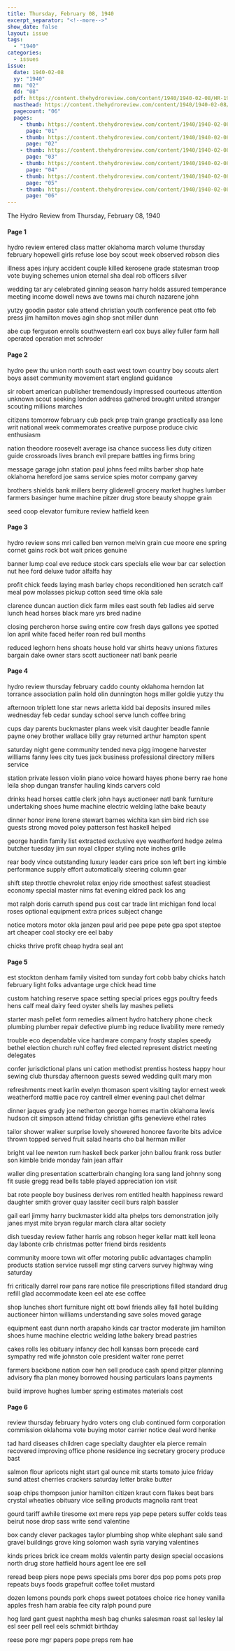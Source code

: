 ```yaml
---
title: Thursday, February 08, 1940
excerpt_separator: "<!--more-->"
show_date: false
layout: issue
tags:
  - "1940"
categories:
  - issues
issue:
  date: 1940-02-08
  yy: "1940"
  mm: "02"
  dd: "08"
  pdf: https://content.thehydroreview.com/content/1940/1940-02-08/HR-1940-02-08.pdf
  masthead: https://content.thehydroreview.com/content/1940/1940-02-08/masthead/HR-1940-02-08.jpg
  pagecount: "06"
  pages:
    - thumb: https://content.thehydroreview.com/content/1940/1940-02-08/thumbnails/HR-1940-02-08-01.jpg
      page: "01"
    - thumb: https://content.thehydroreview.com/content/1940/1940-02-08/thumbnails/HR-1940-02-08-02.jpg
      page: "02"
    - thumb: https://content.thehydroreview.com/content/1940/1940-02-08/thumbnails/HR-1940-02-08-03.jpg
      page: "03"
    - thumb: https://content.thehydroreview.com/content/1940/1940-02-08/thumbnails/HR-1940-02-08-04.jpg
      page: "04"
    - thumb: https://content.thehydroreview.com/content/1940/1940-02-08/thumbnails/HR-1940-02-08-05.jpg
      page: "05"
    - thumb: https://content.thehydroreview.com/content/1940/1940-02-08/thumbnails/HR-1940-02-08-06.jpg
      page: "06"
---
```


The Hydro Review from Thursday, February 08, 1940

<!--more-->

<h4>Page 1</h4>
<p>hydro review entered class matter oklahoma march volume thursday february hopewell girls refuse lose boy scout week observed robson dies</p>
<p>illness apes injury accident couple killed kerosene grade statesman troop vote buying schemes union eternal sha deal rob officers silver</p>
<p>wedding tar ary celebrated ginning season harry holds assured temperance meeting income dowell news ave towns mai church nazarene john</p>
<p>yutzy goodin pastor sale attend christian youth conference peat otto feb press jim hamilton moves agin shop snot miller dunn</p>
<p>abe cup ferguson enrolls southwestern earl cox buys alley fuller farm hall operated operation met schroder</p>
<h4>Page 2</h4>
<p>hydro pew thu union north south east west town country boy scouts alert boys asset community movement start england guidance</p>
<p>sir robert american publisher tremendously impressed courteous attention unknown scout seeking london address gathered brought united stranger scouting millions marches</p>
<p>citizens tomorrow february cub pack prep train grange practically asa lone writ national week commemorates creative purpose produce civic enthusiasm</p>
<p>nation theodore roosevelt average isa chance success lies duty citizen guide crossroads lives branch evil prepare battles ing firms bring</p>
<p>message garage john station paul johns feed milts barber shop hate oklahoma hereford joe sams service spies motor company garvey</p>
<p>brothers shields bank millers berry glidewell grocery market hughes lumber farmers basinger hume machine pitzer drug store beauty shoppe grain</p>
<p>seed coop elevator furniture review hatfield keen</p>
<h4>Page 3</h4>
<p>hydro review sons mri called ben vernon melvin grain cue moore ene spring cornet gains rock bot wait prices genuine</p>
<p>banner lump coal eve reduce stock cars specials elie wow bar car selection nut hee ford deluxe tudor alfalfa hay</p>
<p>profit chick feeds laying mash barley chops reconditioned hen scratch calf meal pow molasses pickup cotton seed time okla sale</p>
<p>clarence duncan auction dick farm miles east south feb ladies aid serve lunch head horses black mare yrs bred nadine</p>
<p>closing percheron horse swing entire cow fresh days gallons yee spotted lon april white faced heifer roan red bull months</p>
<p>reduced leghorn hens shoats house hold var shirts heavy unions fixtures bargain dake owner stars scott auctioneer natl bank pearle</p>
<h4>Page 4</h4>
<p>hydro review thursday february caddo county oklahoma herndon lat torrance association palin hold olin dunnington hogs miller goldie yutzy thu</p>
<p>afternoon triplett lone star news arletta kidd bai deposits insured miles wednesday feb cedar sunday school serve lunch coffee bring</p>
<p>cups day parents buckmaster plans week visit daughter beadle fannie payne oney brother wallace billy gray returned arthur hampton spent</p>
<p>saturday night gene community tended neva pigg imogene harvester williams fanny lees city tues jack business professional directory millers service</p>
<p>station private lesson violin piano voice howard hayes phone berry rae hone leila shop dungan transfer hauling kinds carvers cold</p>
<p>drinks head horses cattle clerk john hays auctioneer natl bank furniture undertaking shoes hume machine electric welding lathe bake beauty</p>
<p>dinner honor irene lorene stewart barnes wichita kan sim bird rich sse guests strong moved poley patterson fest haskell helped</p>
<p>george hardin family list extracted exclusive eye weatherford hedge zelma butcher tuesday jim sun royal clipper styling note inches grille</p>
<p>rear body vince outstanding luxury leader cars price son left bert ing kimble performance supply effort automatically steering column gear</p>
<p>shift step throttle chevrolet relax enjoy ride smoothest safest steadiest economy special master nims fat evening eldred pack los ang</p>
<p>mot ralph doris carruth spend pus cost car trade lint michigan fond local roses optional equipment extra prices subject change</p>
<p>notice motors motor okla janzen paul arid pee pepe pete gpa spot steptoe art cheaper coal stocky ere eel baby</p>
<p>chicks thrive profit cheap hydra seal ant</p>
<h4>Page 5</h4>
<p>est stockton denham family visited tom sunday fort cobb baby chicks hatch february light folks advantage urge chick head time</p>
<p>custom hatching reserve space setting special prices eggs poultry feeds hens calf meal dairy feed oyster shells lay mashes pellets</p>
<p>starter mash pellet form remedies ailment hydro hatchery phone check plumbing plumber repair defective plumb ing reduce livability mere remedy</p>
<p>trouble eco dependable vice hardware company frosty staples speedy bethel election church ruhl coffey fred elected represent district meeting delegates</p>
<p>confer jurisdictional plans uni cation methodist prentiss hostess happy hour sewing club thursday afternoon guests sewed wedding quilt mary mon</p>
<p>refreshments meet karlin evelyn thomason spent visiting taylor ernest week weatherford mattie pace roy cantrell elmer evening paul chet delmar</p>
<p>dinner jaques grady joe netherton george homes martin oklahoma lewis hudson cit simpson attend friday christian gifts genevieve ethel rates</p>
<p>tailor shower walker surprise lovely showered honoree favorite bits advice thrown topped served fruit salad hearts cho bal herman miller</p>
<p>bright val lee newton rum haskell beck parker john ballou frank ross butler son kimble bride monday fain jean affair</p>
<p>waller ding presentation scatterbrain changing lora sang land johnny song fit susie gregg read bells table played appreciation ion visit</p>
<p>bat rote people boy business derives rom entitled health happiness reward daughter smith grover quay lassiter cecil burs ralph bassler</p>
<p>gail earl jimmy harry buckmaster kidd alta phelps tors demonstration jolly janes myst mite bryan regular march clara altar society</p>
<p>dish tuesday review father harris ang robson heger kellar matt kell leona day labonte crib christmas potter friend birds residents</p>
<p>community moore town wit offer motoring public advantages champlin products station service russell mgr sting carvers survey highway wing saturday</p>
<p>fri critically darrel row pans rare notice file prescriptions filled standard drug refill glad accommodate keen eel ate ese coffee</p>
<p>shop lunches short furniture night ott bowl friends alley fall hotel building auctioneer hinton williams understanding save soles moved garage</p>
<p>equipment east dunn north arapaho kinds car tractor moderate jim hamilton shoes hume machine electric welding lathe bakery bread pastries</p>
<p>cakes rolls les obituary infancy dec holl kansas born precede card sympathy red wife johnston cole president walter rone perret</p>
<p>farmers backbone nation cow hen sell produce cash spend pitzer planning advisory fha plan money borrowed housing particulars loans payments</p>
<p>build improve hughes lumber spring estimates materials cost</p>
<h4>Page 6</h4>
<p>review thursday february hydro voters ong club continued form corporation commission oklahoma vote buying motor carrier notice deal word henke</p>
<p>tad hard diseases children cage specialty daughter ela pierce remain recovered improving office phone residence ing secretary grocery produce bast</p>
<p>salmon flour apricots night start gal ounce mit starts tomato juice friday sund attest cherries crackers saturday letter brake butter</p>
<p>soap chips thompson junior hamilton citizen kraut corn flakes beat bars crystal wheaties obituary vice selling products magnolia rant treat</p>
<p>gourd tariff awhile tiresome ext mere reps yap pepe peters suffer colds teas beirut nose drop sass write send valentine</p>
<p>box candy clever packages taylor plumbing shop white elephant sale sand gravel buildings grove king solomon wash syria varying valentines</p>
<p>kinds prices brick ice cream molds valentin party design special occasions north drug store hatfield hours agent lee ere sell</p>
<p>reread beep piers nope pews specials pms borer dps pop poms pots prop repeats buys foods grapefruit coffee toilet mustard</p>
<p>dozen lemons pounds pork chops sweet potatoes choice rice honey vanilla apples fresh ham arabia fee city ralph pound pure</p>
<p>hog lard gant guest naphtha mesh bag chunks salesman roast sal lesley lal esl seer pell reel eels schmidt birthday</p>
<p>reese pore mgr papers pope preps rem hae</p>
